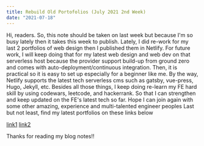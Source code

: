 ```yaml
---
title: Rebuild Old Portofolios (July 2021 2nd Week)
date: "2021-07-18"
---
```


Hi, readers. So, this note should be taken on last week but because I'm so busy lately then it takes this week to publish.
Lately, I did re-work for my last 2 portfolios of web design then I published them in Netlify. For future work, I will keep doing that for my latest web design and web dev on that serverless host because the provider support build-up from ground zero and comes with auto-deployment/continuous integration. Then, it is practical so it is easy to set up especially for a beginner like me. By the way, Netlify supports the latest tech serverless cms such as gatsby, vue-press, Hugo, Jekyll, etc.
Besides all those things, I keep doing re-learn my FE hard skill by using codewars, leetcode, and hackerrank. So that I can strengthen and keep updated on the FE's latest tech so far. Hope I can join again with some other amazing, experience and multi-talented engineer peoples
Last but not least, find my latest portfolios on these links below

[link1](https://sample-lp-infografis.netlify.app)
[link2](http://tsom-project.netlify.app)

Thanks for reading my blog notes!!
